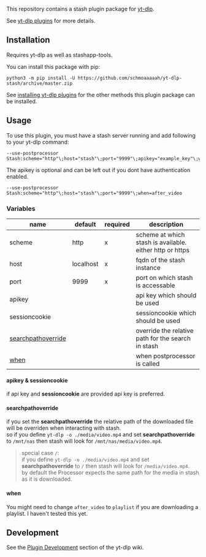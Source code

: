 This repository contains a stash plugin package for [yt-dlp](https://github.com/yt-dlp/yt-dlp#readme). 

See [yt-dlp plugins](https://github.com/yt-dlp/yt-dlp#plugins) for more details.


## Installation

Requires yt-dlp as well as stashapp-tools.

You can install this package with pip:
```shell
python3 -m pip install -U https://github.com/schmoaaaaah/yt-dlp-stash/archive/master.zip
```

See [installing yt-dlp plugins](https://github.com/yt-dlp/yt-dlp#installing-plugins) for the other methods this plugin package can be installed.


## Usage

To use this plugin, you must have a stash server running and add following to your yt-dlp command:
```shell
--use-postprocessor Stash:scheme="http"\;host="stash"\;port="9999"\;apikey="example_key"\;when=after_video
```
The apikey is optional and can be left out if you dont have authentication enabled.
```shell
--use-postprocessor Stash:scheme="http"\;host="stash"\;port="9999"\;when=after_video
```
### Variables

|name|default|required|description|
|---|---|---|---|
|scheme|http|x|scheme at which stash is available. either http or https|
|host|localhost|x|fqdn of the stash instance|
|port|9999|x|port on which stash is accessable|
|apikey|||api key which should be used
|sessioncookie|||sessioncookie which should be used|
|[searchpathoverride](####searchpathoverride)|||override the relative path for the search in stash
|[when](https://github.com/yt-dlp/yt-dlp?tab=readme-ov-file#post-processing-options)|||when postprocessor is called

#### apikey & sessioncookie
if api key and **sessioncookie** are provided api key is preferred.

#### searchpathoverride
if you set the **searchpathoverride** the relative path of the downloaded file will be overriden when interacting with stash.   
so if you define `yt-dlp -o ./media/video.mp4` and set **searchpathoverride** to `/mnt/nas` then stash will look for `/mnt/nas/media/video.mp4`.   
> special case `/`:   
> if you define `yt-dlp -o ./media/video.mp4` and set **searchpathoverride** to `/` then stash will look for `/media/video.mp4`.   
by default the Processor expects the same path for the media in stash as it is downloaded.

#### when
You might need to change `after_video` to `playlist` if you are downloading a playlist.
I haven't tested this yet.

## Development

See the [Plugin Development](https://github.com/yt-dlp/yt-dlp/wiki/Plugin-Development) section of the yt-dlp wiki.
